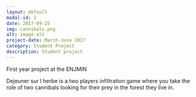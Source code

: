 ```yaml
---
layout: default
modal-id: 2
date: 2017-09-25
img: cannibals.png
alt: image-alt
project-date: March-June 2017
category: Student Project
description: Student project
---
```

First year project at the ENJMIN

Dejeuner sur l herbe is a two players infiltration game where you take the role of two cannibals looking for their prey in the forest they live in.

